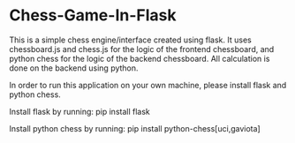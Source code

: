 # Chess-Game-In-Flask

This is a simple chess engine/interface created using flask.
It uses chessboard.js and chess.js for the logic of the frontend chessboard, and python chess for the
logic of the backend chessboard. All calculation is done on the backend using python.

In order to run this application on your own machine, please install flask and python chess.

Install flask by running:
    pip install flask

Install python chess by running:
    pip install python-chess[uci,gaviota]